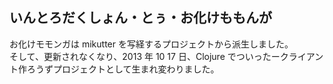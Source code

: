 いんとろだくしょん・とぅ・お化けももんが
----------------------------------------------------------------

お化けモモンガは mikutter を写経するプロジェクトから派生しました。  
そして、更新されなくなり、2013 年 10 17 日、Clojure でついったークライアント作ろうずプロジェクトとして生まれ変わりました。
